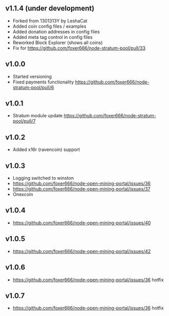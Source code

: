 ## v1.1.4 (under development)
* Forked from 1301313Y by LeshaCat
* Added coin config files / examples
* Added donation addresses in config files
* Added meta tag control in config files
* Reworked Block Explorer (shows all coins)
* Fix for https://github.com/foxer666/node-stratum-pool/pull/33

## v1.0.0
* Started versioning
* Fixed payments functionality https://github.com/foxer666/node-stratum-pool/pull/6

## v1.0.1
* Stratum module update https://github.com/foxer666/node-stratum-pool/pull/7

## v1.0.2
* Added x16r (ravencoin) support

## v1.0.3
* Logging switched to winston
* https://github.com/foxer666/node-open-mining-portal/issues/36
* https://github.com/foxer666/node-open-mining-portal/issues/37
* Onexcoin

## v1.0.4
* https://github.com/foxer666/node-open-mining-portal/issues/40

## v1.0.5
* https://github.com/foxer666/node-open-mining-portal/issues/42

## v1.0.6
* https://github.com/foxer666/node-open-mining-portal/issues/36 hotfix

## v1.0.7
* https://github.com/foxer666/node-open-mining-portal/issues/36 hotfix
